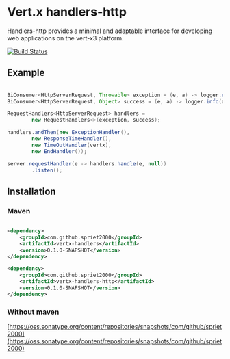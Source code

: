 # Vert.x handlers-http

Handlers-http provides a minimal and adaptable interface for developing web applications on the vert-x3 platform.

[![Build Status](https://travis-ci.org/spriet2000/vertx-handlers-http.svg?branch=master)](https://travis-ci.org/spriet2000/vertx-handlers-http)

## Example

```java 
    
BiConsumer<HttpServerRequest, Throwable> exception = (e, a) -> logger.error(a);
BiConsumer<HttpServerRequest, Object> success = (e, a) -> logger.info(a);

RequestHandlers<HttpServerRequest> handlers =
        new RequestHandlers<>(exception, success);

handlers.andThen(new ExceptionHandler(),
        new ResponseTimeHandler(),
        new TimeOutHandler(vertx),
        new EndHandler());

server.requestHandler(e -> handlers.handle(e, null))
        .listen();

```

## Installation

### Maven

```xml

<dependency>
    <groupId>com.github.spriet2000</groupId>
    <artifactId>vertx-handlers</artifactId>
    <version>0.1.0-SNAPSHOT</version>
</dependency>

<dependency>
    <groupId>com.github.spriet2000</groupId>
    <artifactId>vertx-handlers-http</artifactId>
    <version>0.1.0-SNAPSHOT</version>
</dependency>

```

### Without maven

[https://oss.sonatype.org/content/repositories/snapshots/com/github/spriet2000](https://oss.sonatype.org/content/repositories/snapshots/com/github/spriet2000)
